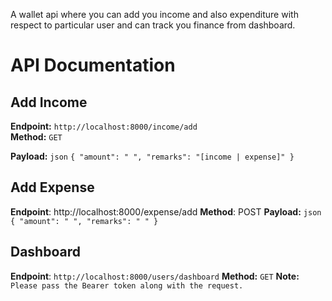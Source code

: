 A wallet api where you can add you income and also expenditure with respect to particular user and can track you finance from dashboard.
# API Documentation
## Add Income
**Endpoint:** `http://localhost:8000/income/add`  
**Method:** `GET`

**Payload:**
`json`
`{
    "amount": " ",
    "remarks": "[income | expense]"
}`

## Add Expense
**Endpoint**: http://localhost:8000/expense/add
**Method**: POST
**Payload:**
`json`
`{
    "amount": " ",
    "remarks": " "
}`

## Dashboard
**Endpoint**: `http://localhost:8000/users/dashboard`
**Method:** `GET`
**Note:** `Please pass the Bearer token along with the request.`
